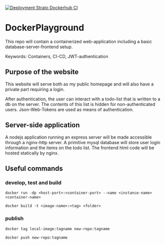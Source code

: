 [![Deployment Strato Dockerhub CI](https://github.com/maxrohleder/Spruz/actions/workflows/build-and-publish.yml/badge.svg)](https://github.com/maxrohleder/Spruz/actions/workflows/build-and-publish.yml)

# DockerPlayground
This repo will contain a containerized web-application including a basic database-server-frontend setup.

Keywords: Containers, CI-CD, JWT-authentication

## Purpose of the website
This website will serve both as my public homepage and will also have a private part requiring a login.

After authentication, the user can interact with a todo-list that is written to a db on the server. 
The contents of this list is hidden for non-authenticated users. Json-Web-Tokens are used as means of
authentication.

## Server-side application
A nodejs application running an express server will be made accessible through a nginx-http server.
A primitive mysql database will store user login information and the items on the todo list.
The frontend html code will be hosted statically by nginx.

## Useful commands

### develop, test and build

`docker run -dp <host-port>:<container-port> --name <instance-name> <container-name>`

`docker build -t <image-name>:<tag> <folder>`

### publish

`docker tag local-image:tagname new-repo:tagname`

`docker push new-repo:tagname`
